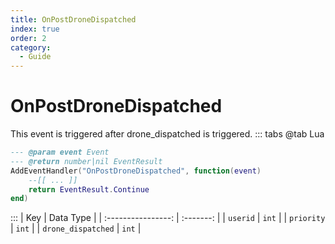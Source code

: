 ```yaml
---
title: OnPostDroneDispatched
index: true
order: 2
category:
  - Guide
---
```


# OnPostDroneDispatched
This event is triggered after drone_dispatched is triggered.
::: tabs
@tab Lua
```lua
--- @param event Event
--- @return number|nil EventResult
AddEventHandler("OnPostDroneDispatched", function(event)
    --[[ ... ]]
    return EventResult.Continue
end)
```

:::
|         Key        | Data Type |
| :----------------: | :-------: |
|      `userid`      |   `int`   |
|     `priority`     |   `int`   |
| `drone_dispatched` |   `int`   |